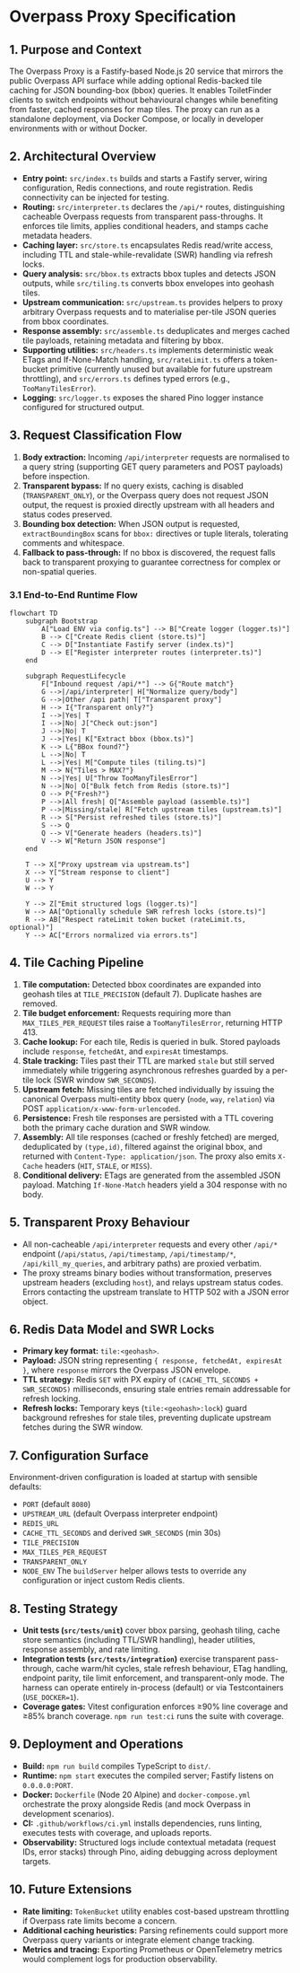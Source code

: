 # Overpass Proxy Specification

## 1. Purpose and Context
The Overpass Proxy is a Fastify-based Node.js 20 service that mirrors the public Overpass API surface while adding optional Redis-backed tile caching for JSON bounding-box (bbox) queries. It enables ToiletFinder clients to switch endpoints without behavioural changes while benefiting from faster, cached responses for map tiles. The proxy can run as a standalone deployment, via Docker Compose, or locally in developer environments with or without Docker.

## 2. Architectural Overview
- **Entry point:** `src/index.ts` builds and starts a Fastify server, wiring configuration, Redis connections, and route registration. Redis connectivity can be injected for testing.
- **Routing:** `src/interpreter.ts` declares the `/api/*` routes, distinguishing cacheable Overpass requests from transparent pass-throughs. It enforces tile limits, applies conditional headers, and stamps cache metadata headers.
- **Caching layer:** `src/store.ts` encapsulates Redis read/write access, including TTL and stale-while-revalidate (SWR) handling via refresh locks.
- **Query analysis:** `src/bbox.ts` extracts bbox tuples and detects JSON outputs, while `src/tiling.ts` converts bbox envelopes into geohash tiles.
- **Upstream communication:** `src/upstream.ts` provides helpers to proxy arbitrary Overpass requests and to materialise per-tile JSON queries from bbox coordinates.
- **Response assembly:** `src/assemble.ts` deduplicates and merges cached tile payloads, retaining metadata and filtering by bbox.
- **Supporting utilities:** `src/headers.ts` implements deterministic weak ETags and If-None-Match handling, `src/rateLimit.ts` offers a token-bucket primitive (currently unused but available for future upstream throttling), and `src/errors.ts` defines typed errors (e.g., `TooManyTilesError`).
- **Logging:** `src/logger.ts` exposes the shared Pino logger instance configured for structured output.

## 3. Request Classification Flow
1. **Body extraction:** Incoming `/api/interpreter` requests are normalised to a query string (supporting GET query parameters and POST payloads) before inspection.
2. **Transparent bypass:** If no query exists, caching is disabled (`TRANSPARENT_ONLY`), or the Overpass query does not request JSON output, the request is proxied directly upstream with all headers and status codes preserved.
3. **Bounding box detection:** When JSON output is requested, `extractBoundingBox` scans for `bbox:` directives or tuple literals, tolerating comments and whitespace.
4. **Fallback to pass-through:** If no bbox is discovered, the request falls back to transparent proxying to guarantee correctness for complex or non-spatial queries.

### 3.1 End-to-End Runtime Flow
```mermaid
flowchart TD
    subgraph Bootstrap
        A["Load ENV via config.ts"] --> B["Create logger (logger.ts)"]
        B --> C["Create Redis client (store.ts)"]
        C --> D["Instantiate Fastify server (index.ts)"]
        D --> E["Register interpreter routes (interpreter.ts)"]
    end

    subgraph RequestLifecycle
        F["Inbound request /api/*"] --> G{"Route match"}
        G -->|/api/interpreter| H["Normalize query/body"]
        G -->|Other /api path| T["Transparent proxy"]
        H --> I{"Transparent only?"}
        I -->|Yes| T
        I -->|No| J["Check out:json"]
        J -->|No| T
        J -->|Yes| K["Extract bbox (bbox.ts)"]
        K --> L{"BBox found?"}
        L -->|No| T
        L -->|Yes| M["Compute tiles (tiling.ts)"]
        M --> N{"Tiles > MAX?"}
        N -->|Yes| U["Throw TooManyTilesError"]
        N -->|No| O["Bulk fetch from Redis (store.ts)"]
        O --> P{"Fresh?"}
        P -->|All fresh| Q["Assemble payload (assemble.ts)"]
        P -->|Missing/stale| R["Fetch upstream tiles (upstream.ts)"]
        R --> S["Persist refreshed tiles (store.ts)"]
        S --> Q
        Q --> V["Generate headers (headers.ts)"]
        V --> W["Return JSON response"]
    end

    T --> X["Proxy upstream via upstream.ts"]
    X --> Y["Stream response to client"]
    U --> Y
    W --> Y

    Y --> Z["Emit structured logs (logger.ts)"]
    W --> AA["Optionally schedule SWR refresh locks (store.ts)"]
    R --> AB["Respect rateLimit token bucket (rateLimit.ts, optional)"]
    Y --> AC["Errors normalized via errors.ts"]
```

## 4. Tile Caching Pipeline
1. **Tile computation:** Detected bbox coordinates are expanded into geohash tiles at `TILE_PRECISION` (default 7). Duplicate hashes are removed.
2. **Tile budget enforcement:** Requests requiring more than `MAX_TILES_PER_REQUEST` tiles raise a `TooManyTilesError`, returning HTTP 413.
3. **Cache lookup:** For each tile, Redis is queried in bulk. Stored payloads include `response`, `fetchedAt`, and `expiresAt` timestamps.
4. **Stale tracking:** Tiles past their TTL are marked `stale` but still served immediately while triggering asynchronous refreshes guarded by a per-tile lock (SWR window `SWR_SECONDS`).
5. **Upstream fetch:** Missing tiles are fetched individually by issuing the canonical Overpass multi-entity bbox query (`node`, `way`, `relation`) via POST `application/x-www-form-urlencoded`.
6. **Persistence:** Fresh tile responses are persisted with a TTL covering both the primary cache duration and SWR window.
7. **Assembly:** All tile responses (cached or freshly fetched) are merged, deduplicated by `(type,id)`, filtered against the original bbox, and returned with `Content-Type: application/json`. The proxy also emits `X-Cache` headers (`HIT`, `STALE`, or `MISS`).
8. **Conditional delivery:** ETags are generated from the assembled JSON payload. Matching `If-None-Match` headers yield a 304 response with no body.

## 5. Transparent Proxy Behaviour
- All non-cacheable `/api/interpreter` requests and every other `/api/*` endpoint (`/api/status`, `/api/timestamp`, `/api/timestamp/*`, `/api/kill_my_queries`, and arbitrary paths) are proxied verbatim.
- The proxy streams binary bodies without transformation, preserves upstream headers (excluding `host`), and relays upstream status codes. Errors contacting the upstream translate to HTTP 502 with a JSON error object.

## 6. Redis Data Model and SWR Locks
- **Primary key format:** `tile:<geohash>`.
- **Payload:** JSON string representing `{ response, fetchedAt, expiresAt }`, where `response` mirrors the Overpass JSON envelope.
- **TTL strategy:** Redis `SET` with PX expiry of `(CACHE_TTL_SECONDS + SWR_SECONDS)` milliseconds, ensuring stale entries remain addressable for refresh locking.
- **Refresh locks:** Temporary keys (`tile:<geohash>:lock`) guard background refreshes for stale tiles, preventing duplicate upstream fetches during the SWR window.

## 7. Configuration Surface
Environment-driven configuration is loaded at startup with sensible defaults:
- `PORT` (default `8080`)
- `UPSTREAM_URL` (default Overpass interpreter endpoint)
- `REDIS_URL`
- `CACHE_TTL_SECONDS` and derived `SWR_SECONDS` (min 30s)
- `TILE_PRECISION`
- `MAX_TILES_PER_REQUEST`
- `TRANSPARENT_ONLY`
- `NODE_ENV`
The `buildServer` helper allows tests to override any configuration or inject custom Redis clients.

## 8. Testing Strategy
- **Unit tests (`src/tests/unit`)** cover bbox parsing, geohash tiling, cache store semantics (including TTL/SWR handling), header utilities, response assembly, and rate limiting.
- **Integration tests (`src/tests/integration`)** exercise transparent pass-through, cache warm/hit cycles, stale refresh behaviour, ETag handling, endpoint parity, tile limit enforcement, and transparent-only mode. The harness can operate entirely in-process (default) or via Testcontainers (`USE_DOCKER=1`).
- **Coverage gates:** Vitest configuration enforces ≥90% line coverage and ≥85% branch coverage. `npm run test:ci` runs the suite with coverage.

## 9. Deployment and Operations
- **Build:** `npm run build` compiles TypeScript to `dist/`.
- **Runtime:** `npm start` executes the compiled server; Fastify listens on `0.0.0.0:PORT`.
- **Docker:** `Dockerfile` (Node 20 Alpine) and `docker-compose.yml` orchestrate the proxy alongside Redis (and mock Overpass in development scenarios).
- **CI:** `.github/workflows/ci.yml` installs dependencies, runs linting, executes tests with coverage, and uploads reports.
- **Observability:** Structured logs include contextual metadata (request IDs, error stacks) through Pino, aiding debugging across deployment targets.

## 10. Future Extensions
- **Rate limiting:** `TokenBucket` utility enables cost-based upstream throttling if Overpass rate limits become a concern.
- **Additional caching heuristics:** Parsing refinements could support more Overpass query variants or integrate element change tracking.
- **Metrics and tracing:** Exporting Prometheus or OpenTelemetry metrics would complement logs for production observability.
